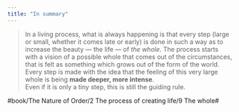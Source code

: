 ```yaml
---
title: "In summary"
---
```


> In a living process, what is always happening is that every step (large or small, whether it comes late or early) is done in such a way as to increase the beauty — the life — of *the whole*. The process starts with a vision of a possible whole that comes out of the circumstances, that is felt as something which grows out of the form of the world. Every step is made with the idea that the feeling of this very large whole is being **made deeper, more intense**.  
> Even if it is only a tiny step, this is still the guiding rule.  

#book/The Nature of Order/2 The process of creating life/9 The whole#